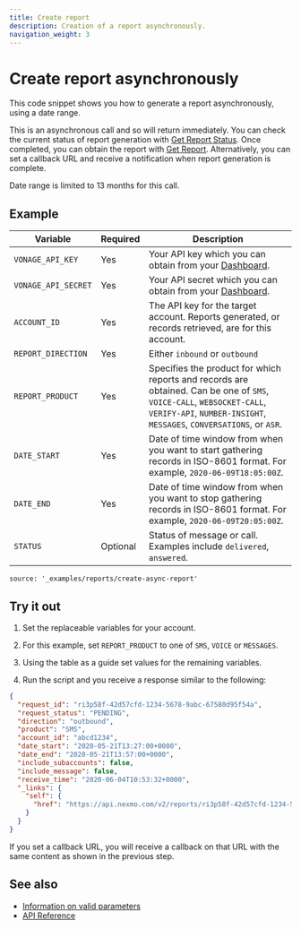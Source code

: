 ```yaml
---
title: Create report
description: Creation of a report asynchronously.
navigation_weight: 3
---
```


# Create report asynchronously

This code snippet shows you how to generate a report asynchronously, using a date range.

This is an asynchronous call and so will return immediately. You can check the current status of report generation with [Get Report Status](/reports/code-snippets/get-report-status). Once completed, you can obtain the report with [Get Report](/reports/code-snippets/get-report). Alternatively, you can set a callback URL and receive a notification when report generation is complete.

Date range is limited to 13 months for this call.

## Example

Variable | Required | Description
----|----|----
`VONAGE_API_KEY` | Yes | Your API key which you can obtain from your [Dashboard](https://dashboard.nexmo.com/sign-in).
`VONAGE_API_SECRET` | Yes | Your API secret which you can obtain from your [Dashboard](https://dashboard.nexmo.com/sign-in).
`ACCOUNT_ID` | Yes | The API key for the target account. Reports generated, or records retrieved, are for this account.
`REPORT_DIRECTION` | Yes | Either `inbound` or `outbound`
`REPORT_PRODUCT` | Yes | Specifies the product for which reports and records are obtained. Can be one of `SMS`, `VOICE-CALL`, `WEBSOCKET-CALL`, `VERIFY-API`, `NUMBER-INSIGHT`, `MESSAGES`, `CONVERSATIONS`, or `ASR`.
`DATE_START` | Yes | Date of time window from when you want to start gathering records in ISO-8601 format. For example, `2020-06-09T18:05:00Z`.
`DATE_END` | Yes | Date of time window from when you want to stop gathering records in ISO-8601 format. For example, `2020-06-09T20:05:00Z`.
`STATUS` | Optional | Status of message or call. Examples include `delivered`, `answered`.

```code_snippets
source: '_examples/reports/create-async-report'
```

## Try it out

1. Set the replaceable variables for your account.  

2. For this example, set `REPORT_PRODUCT` to one of `SMS`, `VOICE` or `MESSAGES`.

3. Using the table as a guide set values for the remaining variables.

4. Run the script and you receive a response similar to the following:

```json
{
  "request_id": "ri3p58f-42d57cfd-1234-5678-9abc-67580d95f54a",
  "request_status": "PENDING",
  "direction": "outbound",
  "product": "SMS",
  "account_id": "abcd1234",
  "date_start": "2020-05-21T13:27:00+0000",
  "date_end": "2020-05-21T13:57:00+0000",
  "include_subaccounts": false,
  "include_message": false,
  "receive_time": "2020-06-04T10:53:32+0000",
  "_links": {
    "self": {
      "href": "https://api.nexmo.com/v2/reports/ri3p58f-42d57cfd-1234-5678-9abc-67580d95f54a"
    }
  }
}
```

If you set a callback URL, you will receive a callback on that URL with the same content as shown in the previous step.

## See also

* [Information on valid parameters](/reports/code-snippets/before-you-begin#parameters)
* [API Reference](/api/reports)
